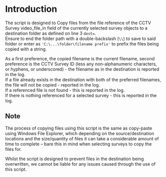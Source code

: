 # Introduction
The script is designed to Copy files from the file reference of the CCTV Survey video_file_in field of the currently selected survey objects to a destination folder as defined on line 3 `dest=`.  
Ensure to end the folder path with a double-backslash (`\\`) to save to said folder or enter as `'C:\...\folder\filename prefix'` to prefix the files being copied with a string.  

As a first preference, the copied filename is the current filename, second preference is the CCTV Survey ID (less any non-alphanumeric characters, or hyphens, or underscored) - the filename as in the destination is reported in the log.  
If a file already exists in the destination with both of the preferred filenames, the file will not be copied - reported in the log.  
If a referenced file is not found - this is reported in the log.  
If there is nothing referenced for a selected survey - this is reported in the log.  

## Note
The process of copying files using this script is the same as copy-paste using Windows File Explorer, which depending on the source/destination locations and the size/quantity of files it can take a considerable amount of time to complete – bare this in mind when selecting surveys to copy the files for.  

Whilst the script is designed to prevent files in the destination being overwritten, we cannot be liable for any issues caused through the use of this script.  